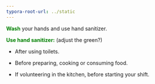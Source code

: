 ```yaml
---
typora-root-url: ../static
---
```


<span style="color:green;">**Wash**</span> your hands and use hand sanitizer.

<span style="color:green;">**Use hand sanitizer:**</span>  (adjust the green?)

- After using toilets.

- Before preparing, cooking or consuming food.

- If volunteering in the kitchen, before starting your shift.

